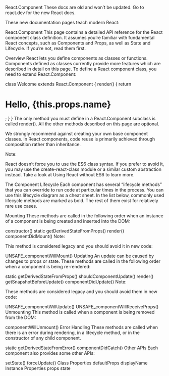 React.Component
These docs are old and won’t be updated. Go to react.dev for the new React docs.

These new documentation pages teach modern React:

React.Component
This page contains a detailed API reference for the React component class definition. It assumes you’re familiar with fundamental React concepts, such as Components and Props, as well as State and Lifecycle. If you’re not, read them first.

Overview
React lets you define components as classes or functions. Components defined as classes currently provide more features which are described in detail on this page. To define a React component class, you need to extend React.Component:

class Welcome extends React.Component {
  render() {
    return <h1>Hello, {this.props.name}</h1>;
  }
}
The only method you must define in a React.Component subclass is called render(). All the other methods described on this page are optional.

We strongly recommend against creating your own base component classes. In React components, code reuse is primarily achieved through composition rather than inheritance.

Note:

React doesn’t force you to use the ES6 class syntax. If you prefer to avoid it, you may use the create-react-class module or a similar custom abstraction instead. Take a look at Using React without ES6 to learn more.

The Component Lifecycle
Each component has several “lifecycle methods” that you can override to run code at particular times in the process. You can use this lifecycle diagram as a cheat sheet. In the list below, commonly used lifecycle methods are marked as bold. The rest of them exist for relatively rare use cases.

Mounting
These methods are called in the following order when an instance of a component is being created and inserted into the DOM:

constructor()
static getDerivedStateFromProps()
render()
componentDidMount()
Note:

This method is considered legacy and you should avoid it in new code:

UNSAFE_componentWillMount()
Updating
An update can be caused by changes to props or state. These methods are called in the following order when a component is being re-rendered:

static getDerivedStateFromProps()
shouldComponentUpdate()
render()
getSnapshotBeforeUpdate()
componentDidUpdate()
Note:

These methods are considered legacy and you should avoid them in new code:

UNSAFE_componentWillUpdate()
UNSAFE_componentWillReceiveProps()
Unmounting
This method is called when a component is being removed from the DOM:

componentWillUnmount()
Error Handling
These methods are called when there is an error during rendering, in a lifecycle method, or in the constructor of any child component.

static getDerivedStateFromError()
componentDidCatch()
Other APIs
Each component also provides some other APIs:

setState()
forceUpdate()
Class Properties
defaultProps
displayName
Instance Properties
props
state


